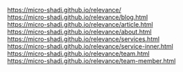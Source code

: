 https://micro-shadi.github.io/relevance/ <br>
https://micro-shadi.github.io/relevance/blog.html <br>
https://micro-shadi.github.io/relevance/article.html <br>
https://micro-shadi.github.io/relevance/about.html <br>
https://micro-shadi.github.io/relevance/services.html <br>
https://micro-shadi.github.io/relevance/service-inner.html <br>
https://micro-shadi.github.io/relevance/team.html <br>
https://micro-shadi.github.io/relevance/team-member.html <br>
